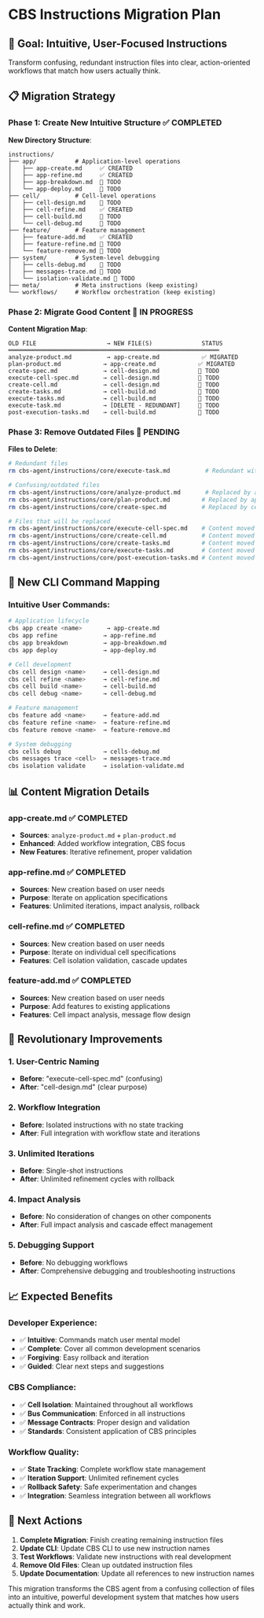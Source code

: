 # CBS Instructions Migration Plan

## 🎯 Goal: Intuitive, User-Focused Instructions

Transform confusing, redundant instruction files into clear, action-oriented workflows that match how users actually think.

## 📋 Migration Strategy

### **Phase 1: Create New Intuitive Structure** ✅ COMPLETED

**New Directory Structure**:
```
instructions/
├── app/           # Application-level operations
│   ├── app-create.md     ✅ CREATED
│   ├── app-refine.md     ✅ CREATED  
│   ├── app-breakdown.md  📝 TODO
│   └── app-deploy.md     📝 TODO
├── cell/          # Cell-level operations  
│   ├── cell-design.md    📝 TODO
│   ├── cell-refine.md    ✅ CREATED
│   ├── cell-build.md     📝 TODO
│   └── cell-debug.md     📝 TODO
├── feature/       # Feature management
│   ├── feature-add.md    ✅ CREATED
│   ├── feature-refine.md 📝 TODO
│   └── feature-remove.md 📝 TODO
├── system/        # System-level debugging
│   ├── cells-debug.md    📝 TODO
│   ├── messages-trace.md 📝 TODO
│   └── isolation-validate.md 📝 TODO
├── meta/          # Meta instructions (keep existing)
└── workflows/     # Workflow orchestration (keep existing)
```

### **Phase 2: Migrate Good Content** 📝 IN PROGRESS

**Content Migration Map**:
```
OLD FILE                    → NEW FILE(S)              STATUS
════════════════════════════════════════════════════════════
analyze-product.md          → app-create.md            ✅ MIGRATED
plan-product.md            → app-create.md            ✅ MIGRATED
create-spec.md             → cell-design.md           📝 TODO
execute-cell-spec.md       → cell-design.md           📝 TODO
create-cell.md             → cell-design.md           📝 TODO
create-tasks.md            → cell-build.md            📝 TODO
execute-tasks.md           → cell-build.md            📝 TODO
execute-task.md            → [DELETE - REDUNDANT]     📝 TODO
post-execution-tasks.md    → cell-build.md            📝 TODO
```

### **Phase 3: Remove Outdated Files** 📝 PENDING

**Files to Delete**:
```bash
# Redundant files
rm cbs-agent/instructions/core/execute-task.md          # Redundant with execute-tasks.md

# Confusing/outdated files  
rm cbs-agent/instructions/core/analyze-product.md       # Replaced by app-create.md
rm cbs-agent/instructions/core/plan-product.md         # Replaced by app-create.md
rm cbs-agent/instructions/core/create-spec.md          # Replaced by cell-design.md

# Files that will be replaced
rm cbs-agent/instructions/core/execute-cell-spec.md    # Content moved to cell-design.md
rm cbs-agent/instructions/core/create-cell.md          # Content moved to cell-design.md
rm cbs-agent/instructions/core/create-tasks.md         # Content moved to cell-build.md
rm cbs-agent/instructions/core/execute-tasks.md        # Content moved to cell-build.md
rm cbs-agent/instructions/core/post-execution-tasks.md # Content moved to cell-build.md
```

## 🎨 New CLI Command Mapping

### **Intuitive User Commands**:
```bash
# Application lifecycle
cbs app create <name>       → app-create.md
cbs app refine             → app-refine.md
cbs app breakdown          → app-breakdown.md
cbs app deploy             → app-deploy.md

# Cell development  
cbs cell design <name>     → cell-design.md
cbs cell refine <name>     → cell-refine.md
cbs cell build <name>      → cell-build.md
cbs cell debug <name>      → cell-debug.md

# Feature management
cbs feature add <name>     → feature-add.md
cbs feature refine <name>  → feature-refine.md
cbs feature remove <name>  → feature-remove.md

# System debugging
cbs cells debug            → cells-debug.md
cbs messages trace <cell>  → messages-trace.md
cbs isolation validate     → isolation-validate.md
```

## 📊 Content Migration Details

### **app-create.md** ✅ COMPLETED
- **Sources**: `analyze-product.md` + `plan-product.md`
- **Enhanced**: Added workflow integration, CBS focus
- **New Features**: Iterative refinement, proper validation

### **app-refine.md** ✅ COMPLETED  
- **Sources**: New creation based on user needs
- **Purpose**: Iterate on application specifications
- **Features**: Unlimited iterations, impact analysis, rollback

### **cell-refine.md** ✅ COMPLETED
- **Sources**: New creation based on user needs
- **Purpose**: Iterate on individual cell specifications
- **Features**: Cell isolation validation, cascade updates

### **feature-add.md** ✅ COMPLETED
- **Sources**: New creation based on user needs
- **Purpose**: Add features to existing applications
- **Features**: Cell impact analysis, message flow design

## 🚀 Revolutionary Improvements

### **1. User-Centric Naming**
- **Before**: "execute-cell-spec.md" (confusing)
- **After**: "cell-design.md" (clear purpose)

### **2. Workflow Integration**
- **Before**: Isolated instructions with no state tracking
- **After**: Full integration with workflow state and iterations

### **3. Unlimited Iterations**
- **Before**: Single-shot instructions
- **After**: Unlimited refinement cycles with rollback

### **4. Impact Analysis**
- **Before**: No consideration of changes on other components
- **After**: Full impact analysis and cascade effect management

### **5. Debugging Support**
- **Before**: No debugging workflows
- **After**: Comprehensive debugging and troubleshooting instructions

## 📈 Expected Benefits

### **Developer Experience**:
- ✅ **Intuitive**: Commands match user mental model
- ✅ **Complete**: Cover all common development scenarios
- ✅ **Forgiving**: Easy rollback and iteration
- ✅ **Guided**: Clear next steps and suggestions

### **CBS Compliance**:
- ✅ **Cell Isolation**: Maintained throughout all workflows
- ✅ **Bus Communication**: Enforced in all instructions
- ✅ **Message Contracts**: Proper design and validation
- ✅ **Standards**: Consistent application of CBS principles

### **Workflow Quality**:
- ✅ **State Tracking**: Complete workflow state management
- ✅ **Iteration Support**: Unlimited refinement cycles
- ✅ **Rollback Safety**: Safe experimentation and changes
- ✅ **Integration**: Seamless integration between all workflows

## 🎯 Next Actions

1. **Complete Migration**: Finish creating remaining instruction files
2. **Update CLI**: Update CBS CLI to use new instruction names
3. **Test Workflows**: Validate new instructions with real development
4. **Remove Old Files**: Clean up outdated instruction files
5. **Update Documentation**: Update all references to new instruction names

This migration transforms the CBS agent from a confusing collection of files into an intuitive, powerful development system that matches how users actually think and work.
